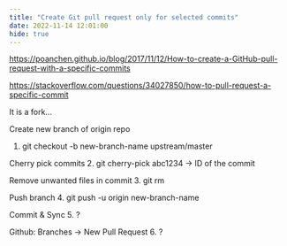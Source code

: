```yaml
---
title: "Create Git pull request only for selected commits"
date: 2022-11-14 12:01:00
hide: true
---
```


https://poanchen.github.io/blog/2017/11/12/How-to-create-a-GitHub-pull-request-with-a-specific-commits

https://stackoverflow.com/questions/34027850/how-to-pull-request-a-specific-commit

It is a fork...

Create new branch of origin repo
1. git checkout -b new-branch-name upstream/master

Cherry pick commits
2. git cherry-pick abc1234 -> ID of the commit

Remove unwanted files in commit
3. git rm <path>

Push branch
4. git push -u origin new-branch-name

Commit & Sync
5. ? 

Github: Branches -> New Pull Request
6. ? 